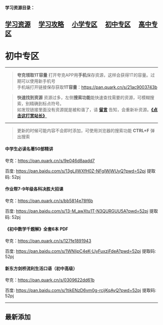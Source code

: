 
**学习资源目录：**

 [学习资源](zh-cn/study/study)&#8195;
 [学习攻略](zh-cn/study/Studyguide)&#8195;
 [小学专区](zh-cn/study/primaryschool)&#8195;
 [初中专区](zh-cn/study/middleschool)&#8195;
 [高中专区](zh-cn/study/highschool)
 ---
# 初中专区

----
> **夸克领取1T容量**
  打开夸克APP用**手机**保存资源，这样会获得1T的容量。过期可以使用新手机号  
  手机端打开链接保存获取**1T容量**：https://pan.quark.cn/s/21ac9003743b  

> **快速找到资源**
  资源过多，左侧**搜索功能**能快速查找需要的资源，可模糊搜索，别精确到标点符号。  
  如发现链接里面没有资源就是被和谐了，请 [**留言**](zh-cn/bbs) 告知，会重新补资源。[**《点击这打赏站长》**](zh-cn/dashang)

----
> 更新的时候可能内容不会即时添加，可使用浏览器的搜索功能 **CTRL+F** 弹出搜索

#### 中学生必读名著50部精讲

夸克：https://pan.quark.cn/s/9e046d8aadd7  

百度: https://pan.baidu.com/s/13gLjIWXfH0Z-NFgIWjWUyQ?pwd=52pj 提取码: 52pj

#### 作业帮7-9年级各科决胜大招课

夸克：https://pan.quark.cn/s/bb5814e78f6b  

百度: https://pan.baidu.com/s/13-M_awXtu1T-N3QURGUU5A?pwd=52pj 提取码: 52pj

#### 《初中数学千题解》全套6本 PDF

夸克：https://pan.quark.cn/s/127fe1891943  

百度: https://pan.baidu.com/s/1WNIipC4eK-LIyFuxziFdeA?pwd=52pj 提取码: 52pj

#### 新东方剑桥流利生活口语（初中高级）

夸克：https://pan.quark.cn/s/0309622dd61b  

百度: https://pan.baidu.com/s/1tikENzD6vm0g-rcijKqAyQ?pwd=52pj 提取码: 52pj


----
## 最新添加




